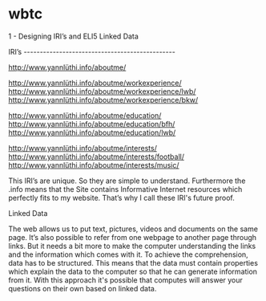 # wbtc

1 - Designing IRI’s and ELI5 Linked Data

IRI’s -----------------------------------------------

http://www.yannlüthi.info/aboutme/

http://www.yannlüthi.info/aboutme/workexperience/
http://www.yannlüthi.info/aboutme/workexperience/lwb/
http://www.yannlüthi.info/aboutme/workexperience/bkw/

http://www.yannlüthi.info/aboutme/education/
http://www.yannlüthi.info/aboutme/education/bfh/
http://www.yannlüthi.info/aboutme/education/lwb/

http://www.yannlüthi.info/aboutme/interests/
http://www.yannlüthi.info/aboutme/interests/football/
http://www.yannlüthi.info/aboutme/interests/music/

This IRI’s are unique. So they are simple to understand. 
Furthermore the .info means that the Site contains Informative Internet resources which perfectly fits to my website.
That’s why I call these IRI's future proof. 

Linked Data

The web allows us to put text, pictures, videos and documents on the same page. It’s also possible to refer from one webpage to another page through links. But it needs a bit more to make the computer understanding the links and the information which comes with it. To achieve the comprehension, data has to be structured. This means that the data must contain properties which explain the data to the computer so that he can generate information from it. With this approach it's possible that computes will answer your questions on their own based on linked data.
